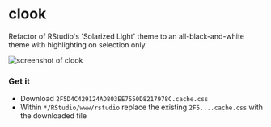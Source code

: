 # clook

Refactor of RStudio's 'Solarized Light' theme to an all-black-and-white theme with highlighting on selection only. 

![screenshot of clook](https://github.com/chiefBiiko/clook/blob/master/clook.PNG)

### Get it

+ Download `2F5D4C429124AD803EE7550D8217978C.cache.css` 
+ Within `*/RStudio/www/rstudio` replace the existing `2F5....cache.css` with the downloaded file 